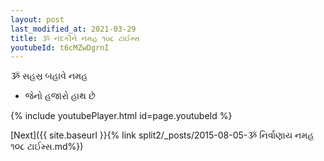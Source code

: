 ```yaml
---
layout: post
last_modified_at: 2021-03-29
title: ૐ નંદકીને નમહ ૧૦૮ ટાઈમ્સ
youtubeId: t6cMZwDgrnI
---
```

 
 
 ૐ સહસ્ર બહાવે નમહ  
 
 -  જેનો હજારો હાથ છે 
 
  
 
  
 
 
 
 
 
 


{% include youtubePlayer.html id=page.youtubeId %}
 
[Next]({{ site.baseurl }}{% link  split2/_posts/2015-08-05-ૐ નિર્વાણાય નમહ ૧૦૮ ટાઈમ્સ.md%})
 
